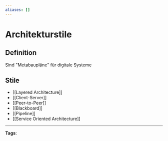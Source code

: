 ```yaml
---
aliases: []
---
```


# Architekturstile

## Definition

Sind "Metabaupläne" für digitale Systeme

## Stile

- [[Layered Architecture]]
- [[Client-Server]]
- [[Peer-to-Peer]]
- [[Blackboard]]
- [[Pipeline]]
- [[Service Oriented Architecture]]

---

**Tags**:
